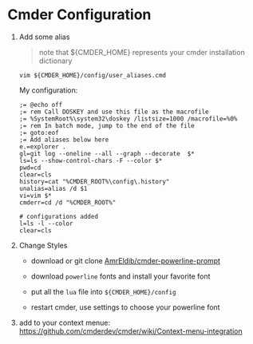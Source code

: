 # Cmder Configuration

1. Add some alias

   > note that ${CMDER_HOME} represents your cmder installation dictionary

   ```
   vim ${CMDER_HOME}/config/user_aliases.cmd
   ```
   My configuration:
   ```
   ;= @echo off
   ;= rem Call DOSKEY and use this file as the macrofile
   ;= %SystemRoot%\system32\doskey /listsize=1000 /macrofile=%0%
   ;= rem In batch mode, jump to the end of the file
   ;= goto:eof
   ;= Add aliases below here
   e.=explorer .
   gl=git log --oneline --all --graph --decorate  $*
   ls=ls --show-control-chars -F --color $*
   pwd=cd
   clear=cls
   history=cat "%CMDER_ROOT%\config\.history"
   unalias=alias /d $1
   vi=vim $*
   cmderr=cd /d "%CMDER_ROOT%"
   
   # configurations added
   l=ls -l --color
   clear=cls
   ```
   
2. Change Styles

   - download or git clone [AmrEldib/cmder-powerline-prompt](https://github.com/AmrEldib/cmder-powerline-prompt)
   - download `powerline` fonts and install your favorite font

   - put all the `lua` file into `${CMDER_HOME}/config`
   - restart cmder, use settings to choose your powerline font

3. add to your context menue: https://github.com/cmderdev/cmder/wiki/Context-menu-integration
